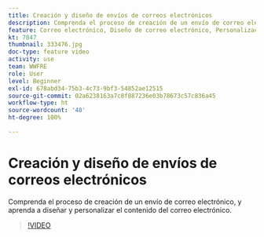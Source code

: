 ```yaml
---
title: Creación y diseño de envíos de correos electrónicos
description: Comprenda el proceso de creación de un envío de correo electrónico, y aprenda a diseñar y personalizar el contenido del correo electrónico.
feature: Correo electrónico, Diseño de correo electrónico, Personalización
kt: 7847
thumbnail: 333476.jpg
doc-type: feature video
activity: use
team: WWFRE
role: User
level: Beginner
exl-id: 678abd34-75b3-4c73-9bf3-54852ae12515
source-git-commit: 02a6238163a7c8f887236e03b78673c57c836a45
workflow-type: ht
source-wordcount: '48'
ht-degree: 100%

---
```


# Creación y diseño de envíos de correos electrónicos

Comprenda el proceso de creación de un envío de correo electrónico, y aprenda a diseñar y personalizar el contenido del correo electrónico.

>[!VIDEO](https://video.tv.adobe.com/v/333476?quality=12)
